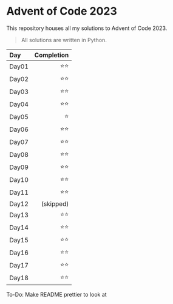# Advent of Code 2023
This repository houses all my solutions to Advent of Code 2023.
>All solutions are written in Python.

| Day   | Completion |
| :---  |  ----:   |
| Day01 | ⭐⭐ |
| Day02 | ⭐⭐ |
| Day03 | ⭐⭐ |
| Day04 | ⭐⭐ |
| Day05 | ⭐ |
| Day06 | ⭐⭐ |
| Day07 | ⭐⭐ |
| Day08 | ⭐⭐ |
| Day09 | ⭐⭐ |
| Day10 | ⭐⭐ |
| Day11 | ⭐⭐ |
| Day12 | (skipped) |
| Day13 | ⭐⭐ |
| Day14 | ⭐⭐ |
| Day15 | ⭐⭐ |
| Day16 | ⭐⭐ |
| Day17 | ⭐⭐ |
| Day18 | ⭐⭐ |

To-Do:
Make README prettier to look at
